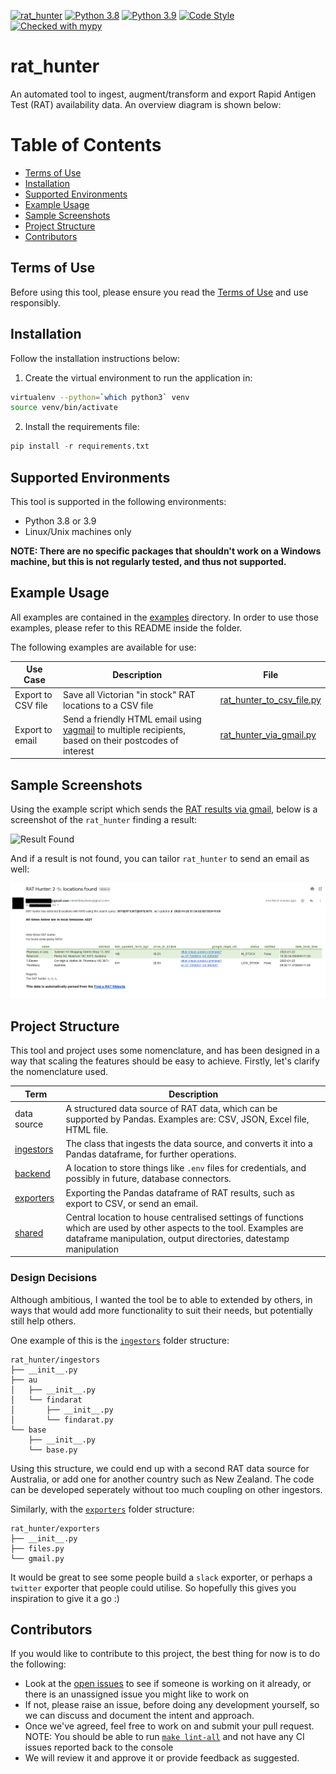 [![rat_hunter](https://github.com/writememe/rat_hunter/actions/workflows/main.yml/badge.svg)](https://github.com/writememe/rat_hunter/actions/workflows/main.yml)
[![Python 3.8](https://img.shields.io/badge/python-3.8-blue.svg)](https://www.python.org/downloads/release/python-380/)
[![Python 3.9](https://img.shields.io/badge/python-3.9-blue.svg)](https://www.python.org/downloads/release/python-390/)
[![Code Style](https://img.shields.io/badge/code%20style-black-000000.svg)](https://github.com/ambv/black)
[![Checked with mypy](http://www.mypy-lang.org/static/mypy_badge.svg)](http://mypy-lang.org/)



rat_hunter
=======

An automated tool to ingest, augment/transform and export Rapid Antigen Test (RAT) availability data. An overview diagram is shown below:

# Table of Contents

- [Terms of Use](#terms-of-use)
- [Installation](#installation)
- [Supported Environments](#basic-usage)
- [Example Usage](#example-usage)
- [Sample Screenshots](#sample-screenshots)
- [Project Structure](#project-structure)
- [Contributors](#contributors)

## Terms of Use

Before using this tool, please ensure you read the [Terms of Use](TERMS_OF_USE.md) and use responsibly.

## Installation

Follow the installation instructions below:

1. Create the virtual environment to run the application in:

```bash
virtualenv --python=`which python3` venv
source venv/bin/activate
```

2. Install the requirements file:

```python
pip install -r requirements.txt
```

## Supported Environments

This tool is supported in the following environments:

- Python 3.8 or 3.9
- Linux/Unix machines only

**NOTE: There are no specific packages that shouldn't work on a Windows machine, but this is not regularly tested, and thus not supported.**


## Example Usage

All examples are contained in the [examples](examples/) directory. In order to use those examples, please refer to this README inside the folder.

The following examples are available for use:

| Use Case | Description | File |
| ---------- | ------------ | ----------------- |
| Export to CSV file |Save all Victorian "in stock" RAT locations to a CSV file |[rat_hunter_to_csv_file.py](examples/rat_hunter_to_csv_file.py)|
| Export to email |Send a friendly HTML email using [yagmail](https://github.com/kootenpv/yagmail) to multiple recipients, based on their postcodes of interest |[rat_hunter_via_gmail.py](examples/rat_hunter_via_gmail.py)|


## Sample Screenshots

Using the example script which sends the [RAT results via gmail](examples/rat_hunter_via_gmail.py), below is a screenshot of the `rat_hunter` finding a result:

![Result Found](docs/images/success_no_result_email.png)

And if a result is not found, you can tailor `rat_hunter` to send an email as well:

![No Result Found](docs/images/sample_success_email.png)

## Project Structure

This tool and project uses some nomenclature, and has been designed in a way that scaling the features should be easy to achieve. Firstly, let's clarify the nomenclature used.

| Term | Description |
| ---------- | ------------ | 
| data source |A structured data source of RAT data, which can be supported by Pandas. Examples are: CSV, JSON, Excel file, HTML file.|
| [ingestors](rat_hunter/ingestors) |The class that ingests the data source, and converts it into a Pandas dataframe, for further operations. |
| [backend](rat_hunter/backend) |A location to store things like `.env` files for credentials, and possibly in future, database connectors. |
| [exporters](rat_hunter/exporters) |Exporting the Pandas dataframe of RAT results, such as export to CSV, or send an email. |
| [shared](rat_hunter/shared) |Central location to house centralised settings of functions which are used by other aspects to the tool. Examples are dataframe manipulation, output directories, datestamp manipulation |

### Design Decisions

Although ambitious, I wanted the tool be to able to extended by others, in ways that would add more functionality to suit their needs, but potentially still help others.

One example of this is the [`ingestors`](rat_hunter/ingestors/) folder structure:

```console
rat_hunter/ingestors
├── __init__.py
├── au
│   ├── __init__.py
│   └── findarat
│       ├── __init__.py
│       └── findarat.py
└── base
    ├── __init__.py
    └── base.py
```

Using this structure, we could end up with a second RAT data source for Australia, or add one for another country such as New Zealand. The code can be developed seperately without too much coupling on other ingestors. 

Similarly, with the [`exporters`](rat_hunter/exporters/) folder structure:

```console
rat_hunter/exporters
├── __init__.py
├── files.py
└── gmail.py
```

It would be great to see some people build a `slack` exporter, or perhaps a `twitter` exporter that people could utilise. So hopefully this gives you inspiration to give it a go :)

## Contributors

If you would like to contribute to this project, the best thing for now is to do the following:

- Look at the [open issues](https://github.com/writememe/rat_hunter/issues) to see if someone is working on it already, or there is an unassigned issue you might like to work on
- If not, please raise an issue, before doing any development yourself, so we can discuss and document the intent and approach.
- Once we've agreed, feel free to work on and submit your pull request. NOTE: You should be able to run [`make lint-all`](Makefile#L11) and not have any CI issues reported back to the console
- We will review it and approve it or provide feedback as suggested.